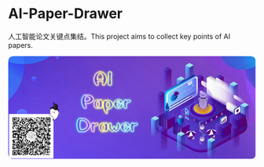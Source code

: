# AI-Paper-Drawer
人工智能论文关键点集结。This project aims to collect key points of AI papers.

![](drawer/home.png)
